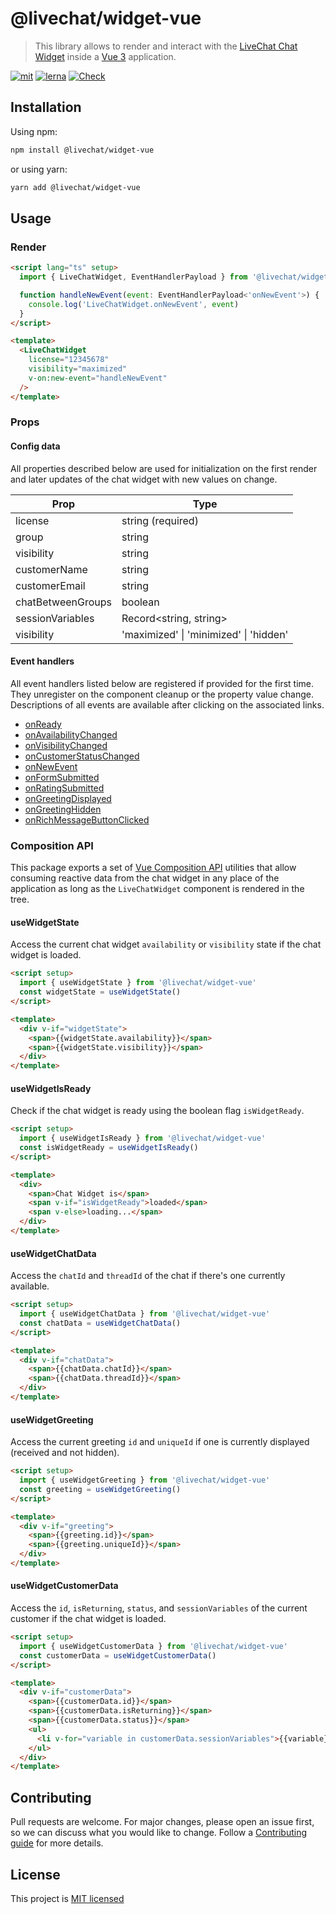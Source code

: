 # @livechat/widget-vue

> This library allows to render and interact with the [LiveChat Chat Widget](https://developers.livechat.com/open-chat-widget/) inside a [Vue 3](https://v3.vuejs.org/) application.

[![mit](https://img.shields.io/badge/license-MIT-blue.svg)](https://choosealicense.com/licenses/mit/)
[![lerna](https://img.shields.io/badge/maintained%20with-lerna-cc00ff.svg)](https://lerna.js.org/)
[![Check](https://github.com/livechat/chat-widget-adapters/actions/workflows/check.yml/badge.svg?branch=master)](https://github.com/livechat/chat-widget-adapters/actions/workflows/check.yml)

## Installation

Using npm:

```bash
npm install @livechat/widget-vue
```

or using yarn:

```bash
yarn add @livechat/widget-vue
```

## Usage

### Render

```html
<script lang="ts" setup>
  import { LiveChatWidget, EventHandlerPayload } from '@livechat/widget-vue'

  function handleNewEvent(event: EventHandlerPayload<'onNewEvent'>) {
    console.log('LiveChatWidget.onNewEvent', event)
  }
</script>

<template>
  <LiveChatWidget
    license="12345678"
    visibility="maximized"
    v-on:new-event="handleNewEvent"
  />
</template>
```

### Props

#### Config data

All properties described below are used for initialization on the first render and later updates of the chat widget with new values on change.

| Prop              | Type                                   |
| ----------------- | -------------------------------------- |
| license           | string (required)                      |
| group             | string                                 |
| visibility        | string                                 |
| customerName      | string                                 |
| customerEmail     | string                                 |
| chatBetweenGroups | boolean                                |
| sessionVariables  | Record<string, string>                 |
| visibility        | 'maximized' \| 'minimized' \| 'hidden' |

#### Event handlers

All event handlers listed below are registered if provided for the first time. They unregister on the component cleanup or the property value change. Descriptions of all events are available after clicking on the associated links.

- [onReady](https://developers.livechat.com/docs/extending-chat-widget/javascript-api#on-ready)
- [onAvailabilityChanged](https://developers.livechat.com/docs/extending-chat-widget/javascript-api#on-availability-changed)
- [onVisibilityChanged](https://developers.livechat.com/docs/extending-chat-widget/javascript-api#on-visibility-changed)
- [onCustomerStatusChanged](https://developers.livechat.com/docs/extending-chat-widget/javascript-api#on-customer-status-changed)
- [onNewEvent](https://developers.livechat.com/docs/extending-chat-widget/javascript-api#on-new-event)
- [onFormSubmitted](https://developers.livechat.com/docs/extending-chat-widget/javascript-api#on-form-submitted)
- [onRatingSubmitted](https://developers.livechat.com/docs/extending-chat-widget/javascript-api#on-rating-submitted)
- [onGreetingDisplayed](https://developers.livechat.com/docs/extending-chat-widget/javascript-api#on-greeting-displayed)
- [onGreetingHidden](https://developers.livechat.com/docs/extending-chat-widget/javascript-api#on-greeting-hidden)
- [onRichMessageButtonClicked](https://developers.livechat.com/docs/extending-chat-widget/javascript-api#on-rich-message-button-clicked)

### Composition API

This package exports a set of [Vue Composition API](https://v3.vuejs.org/api/composition-api.html#composition-api) utilities that allow consuming reactive data from the chat widget in any place of the application as long as the `LiveChatWidget` component is rendered in the tree.

#### useWidgetState

Access the current chat widget `availability` or `visibility` state if the chat widget is loaded.

```html
<script setup>
  import { useWidgetState } from '@livechat/widget-vue'
  const widgetState = useWidgetState()
</script>

<template>
  <div v-if="widgetState">
    <span>{{widgetState.availability}}</span>
    <span>{{widgetState.visibility}}</span>
  </div>
</template>
```

#### useWidgetIsReady

Check if the chat widget is ready using the boolean flag `isWidgetReady`.

```html
<script setup>
  import { useWidgetIsReady } from '@livechat/widget-vue'
  const isWidgetReady = useWidgetIsReady()
</script>

<template>
  <div>
    <span>Chat Widget is</span>
    <span v-if="isWidgetReady">loaded</span>
    <span v-else>loading...</span>
  </div>
</template>
```

#### useWidgetChatData

Access the `chatId` and `threadId` of the chat if there's one currently available.

```html
<script setup>
  import { useWidgetChatData } from '@livechat/widget-vue'
  const chatData = useWidgetChatData()
</script>

<template>
  <div v-if="chatData">
    <span>{{chatData.chatId}}</span>
    <span>{{chatData.threadId}}</span>
  </div>
</template>
```

#### useWidgetGreeting

Access the current greeting `id` and `uniqueId` if one is currently displayed (received and not hidden).

```html
<script setup>
  import { useWidgetGreeting } from '@livechat/widget-vue'
  const greeting = useWidgetGreeting()
</script>

<template>
  <div v-if="greeting">
    <span>{{greeting.id}}</span>
    <span>{{greeting.uniqueId}}</span>
  </div>
</template>
```

#### useWidgetCustomerData

Access the `id`, `isReturning`, `status`, and `sessionVariables` of the current customer if the chat widget is loaded.

```html
<script setup>
  import { useWidgetCustomerData } from '@livechat/widget-vue'
  const customerData = useWidgetCustomerData()
</script>

<template>
  <div v-if="customerData">
    <span>{{customerData.id}}</span>
    <span>{{customerData.isReturning}}</span>
    <span>{{customerData.status}}</span>
    <ul>
      <li v-for="variable in customerData.sessionVariables">{{variable}}</li>
    </ul>
  </div>
</template>
```

## Contributing

Pull requests are welcome. For major changes, please open an issue first, so we can discuss what you would like to change. Follow a [Contributing guide](https://github.com/livechat/chat-widget-adapters/blob/master/CONTRIBUTING.md) for more details.

## License

This project is [MIT licensed](https://choosealicense.com/licenses/mit/)
